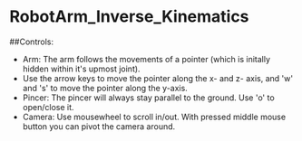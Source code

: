 # RobotArm_Inverse_Kinematics

##Controls:

* Arm: The arm follows the movements of a pointer (which is initally hidden within it's upmost joint). 
* Use the arrow keys to move the pointer along the x- and z- axis, and 'w' and 's' to move the pointer along the y-axis.
* Pincer: The pincer will always stay parallel to the ground. Use 'o' to open/close it.
* Camera: Use mousewheel to scroll in/out. With pressed middle mouse button you can pivot the camera around.


